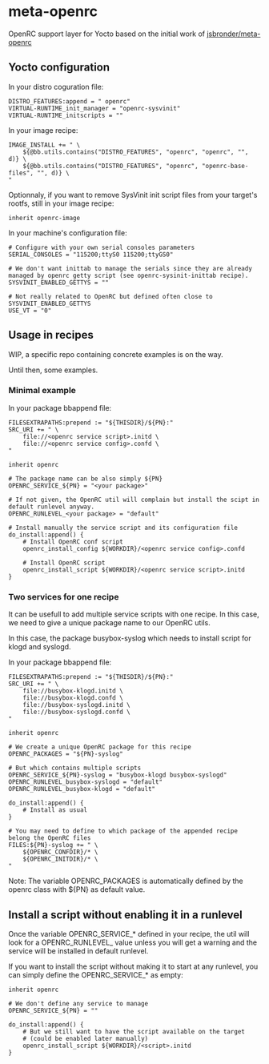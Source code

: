 # meta-openrc

OpenRC support layer for Yocto based on the initial work of [jsbronder/meta-openrc](https://github.com/jsbronder/meta-openrc)

## Yocto configuration

In your distro coguration file:
```
DISTRO_FEATURES:append = " openrc"
VIRTUAL-RUNTIME_init_manager = "openrc-sysvinit"
VIRTUAL-RUNTIME_initscripts = ""
```

In your image recipe:
```
IMAGE_INSTALL += " \
    ${@bb.utils.contains("DISTRO_FEATURES", "openrc", "openrc", "", d)} \
    ${@bb.utils.contains("DISTRO_FEATURES", "openrc", "openrc-base-files", "", d)} \
"
```

Optionnaly, if you want to remove SysVinit init script files from your target's rootfs, still in your image recipe:
```
inherit openrc-image
```

In your machine's configuration file:
```
# Configure with your own serial consoles parameters
SERIAL_CONSOLES = "115200;ttyS0 115200;ttyGS0"

# We don't want inittab to manage the serials since they are already managed by openrc getty script (see openrc-sysinit-inittab recipe).
SYSVINIT_ENABLED_GETTYS = ""

# Not really related to OpenRC but defined often close to SYSVINIT_ENABLED_GETTYS
USE_VT = "0"
```

## Usage in recipes
WIP, a specific repo containing concrete examples is on the way.

Until then, some examples.

### Minimal example

In your package bbappend file:
```
FILESEXTRAPATHS:prepend := "${THISDIR}/${PN}:"
SRC_URI += " \
    file://<openrc service script>.initd \
    file://<openrc service config>.confd \
"

inherit openrc

# The package name can be also simply ${PN}
OPENRC_SERVICE_${PN} = "<your package>"

# If not given, the OpenRC util will complain but install the scipt in default runlevel anyway.
OPENRC_RUNLEVEL_<your package> = "default"

# Install manually the service script and its configuration file
do_install:append() {
    # Install OpenRC conf script
    openrc_install_config ${WORKDIR}/<openrc service config>.confd

    # Install OpenRC script
    openrc_install_script ${WORKDIR}/<openrc service script>.initd
}
```

### Two services for one recipe
It can be usefull to add multiple service scripts with one recipe. In this case, we need to give a unique package name to our OpenRC utils.

In this case, the package busybox-syslog which needs to install script for klogd and syslogd.

In your package bbappend file:
```
FILESEXTRAPATHS:prepend := "${THISDIR}/${PN}:"
SRC_URI += " \
    file://busybox-klogd.initd \
    file://busybox-klogd.confd \
    file://busybox-syslogd.initd \
    file://busybox-syslogd.confd \
"

inherit openrc

# We create a unique OpenRC package for this recipe
OPENRC_PACKAGES = "${PN}-syslog"

# But which contains multiple scripts
OPENRC_SERVICE_${PN}-syslog = "busybox-klogd busybox-syslogd"
OPENRC_RUNLEVEL_busybox-syslogd = "default"
OPENRC_RUNLEVEL_busybox-klogd = "default"

do_install:append() {
    # Install as usual
}

# You may need to define to which package of the appended recipe belong the OpenRC files
FILES:${PN}-syslog += " \
    ${OPENRC_CONFDIR}/* \
    ${OPENRC_INITDIR}/* \
"
```

Note: The variable OPENRC_PACKAGES is automatically defined by the openrc class with ${PN} as default value.

## Install a script without enabling it in a runlevel

Once the variable OPENRC_SERVICE_* defined in your recipe, the util will look for a OPENRC_RUNLEVEL_<service> value unless you will get a warning and the service will be installed in default runlevel.

If you want to install the script without making it to start at any runlevel, you can simply define the OPENRC_SERVICE_* as empty:
```
inherit openrc

# We don't define any service to manage
OPENRC_SERVICE_${PN} = ""

do_install:append() {
    # But we still want to have the script available on the target
    # (could be enabled later manually)
    openrc_install_script ${WORKDIR}/<script>.initd
}
```
